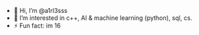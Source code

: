 - 👋 Hi, I’m @a1rl3sss
- 👀 I’m interested in c++, AI & machine learning (python), sql, cs.
- ⚡ Fun fact: im 16

<!---
a1rl3sss/a1rl3sss is a ✨ special ✨ repository because its `README.md` (this file) appears on your GitHub profile.
You can click the Preview link to take a look at your changes.
--->
